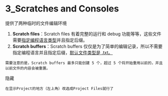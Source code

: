 # 3_Scratches and Consoles

提供了两种临时的文件编辑环境

1. **Scratch files**：Scratch files 有着完整的运行和 debug 功能等等，这些文件需要<u>指定编程语言类型</u>并且指定后缀。
2. **Scratch buffers**：Scratch buffers 仅仅是为了简单的编辑记录，所以不需要指定编程语言并且指定后缀，<u>默认文件类型是 .txt。</u>

```
需要注意的是，Scratch buffers 最多只能创建 5 个，超过 5 个将开始重用以前的，并且以前文件的内容会被重置。
```



隐藏

```
在显示Project的地方（左上角）改选成Project Files就行了
```

